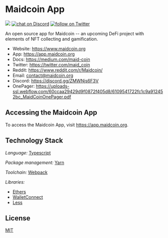 # Maidcoin App
<a href="https://github.com/maidcoingit/maidcoin-app">
    <img src="https://badgen.net/badge/status/dev/red"></a>
<a href="https://discord.gg/ZMWNjs6F3V">
    <img src="https://img.shields.io/discord/862948397354582026?logo=discord"
        alt="chat on Discord"></a>
<a href="https://twitter.com/intent/follow?screen_name=maid_coin">
    <img src="https://img.shields.io/twitter/follow/maid_coin?style=social&logo=twitter"
        alt="follow on Twitter"></a>

An open source app for Maidcoin -- an upcoming DeFi project with elements of NFT collecting and gamification.
* Website: https://www.maidcoin.org
* App: https://app.maidcoin.org
* Docs: https://medium.com/maid-coin
* Twitter: https://twitter.com/maid_coin
* Reddit: https://www.reddit.com/r/Maidcoin/
* Email: contact@maidcoin.org
* Discord: https://discord.gg/ZMWNjs6F3V
* OnePager: https://uploads-ssl.webflow.com/60ccaa29429d9f0872f405d8/6109541722fc1c9a912452bc_MaidCoinOnePager.pdf

## Accessing the Maidcoin App
To access the Maidcoin App, visit https://app.maidcoin.org.

## Technology Stack
*Language:* [Typescript](https://www.typescriptlang.org/)

*Package management:* [Yarn](https://yarnpkg.com/)

*Toolchain:* [Webpack](https://webpack.js.org/)

*Libraries:*
* [Ethers](https://ethers.org/)
* [WalletConnect](https://walletconnect.org/)
* [Less](https://lesscss.org/)

## License
[MIT](LICENSE)